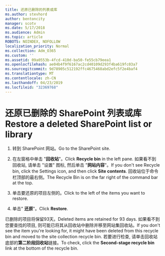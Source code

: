 ```yaml
---
title: 还原已删除的列表或库
ms.author: stevhord
author: bentoncity
manager: scotv
ms.date: 5/17/2018
ms.audience: Admin
ms.topic: article
ROBOTS: NOINDEX, NOFOLLOW
localization_priority: Normal
ms.collection: Adm_O365
ms.custom: ''
ms.assetid: 09a0553b-4fcd-410d-ba50-fe55cb79eea1
ms.openlocfilehash: ae04b4f9f6167ac2cd40109d293f4ba619fc03a7
ms.sourcegitcommit: 9d78905c512192ffc4675468abd2efc5f2e4baf4
ms.translationtype: MT
ms.contentlocale: zh-CN
ms.lasthandoff: 04/23/2019
ms.locfileid: "32369768"
---
```

# <a name="restore-a-deleted-sharepoint-list-or-library"></a><span data-ttu-id="f4bba-102">还原已删除的 SharePoint 列表或库</span><span class="sxs-lookup"><span data-stu-id="f4bba-102">Restore a deleted SharePoint list or library</span></span>

1. <span data-ttu-id="f4bba-103">转到 SharePoint 网站。</span><span class="sxs-lookup"><span data-stu-id="f4bba-103">Go to the SharePoint site.</span></span>
    
2. <span data-ttu-id="f4bba-104">在左窗格中单击 "**回收站**"。</span><span class="sxs-lookup"><span data-stu-id="f4bba-104">Click **Recycle bin** in the left pane.</span></span> <span data-ttu-id="f4bba-105">如果看不到回收站, 请单击 "设置" 图标, 然后单击 "**网站内容**"。</span><span class="sxs-lookup"><span data-stu-id="f4bba-105">If you don't see Recycle bin, click the Settings icon, and then click **Site contents**.</span></span> <span data-ttu-id="f4bba-106">回收站位于命令栏顶部的最右侧。</span><span class="sxs-lookup"><span data-stu-id="f4bba-106">The Recycle Bin is on the far right of the command bar at the top.</span></span>
    
3. <span data-ttu-id="f4bba-107">单击要还原的项目左侧的。</span><span class="sxs-lookup"><span data-stu-id="f4bba-107">Click to the left of the items you want to restore.</span></span>
    
4. <span data-ttu-id="f4bba-108">单击" **还原**"。</span><span class="sxs-lookup"><span data-stu-id="f4bba-108">Click **Restore**.</span></span>
    
<span data-ttu-id="f4bba-109">已删除的项目将保留93天。</span><span class="sxs-lookup"><span data-stu-id="f4bba-109">Deleted items are retained for 93 days.</span></span> <span data-ttu-id="f4bba-110">如果看不到您要查找的项目, 则可能已将其从回收站中删除并移至网站集回收站。</span><span class="sxs-lookup"><span data-stu-id="f4bba-110">If you don't see the item you're looking for, it might have been deleted from this recycle bin and moved to the site collection recycle bin.</span></span> <span data-ttu-id="f4bba-111">若要进行检查, 请单击回收站底部的**第二阶段回收站**链接。</span><span class="sxs-lookup"><span data-stu-id="f4bba-111">To check, click the **Second-stage recycle bin** link at the bottom of the recycle bin.</span></span> 
  

